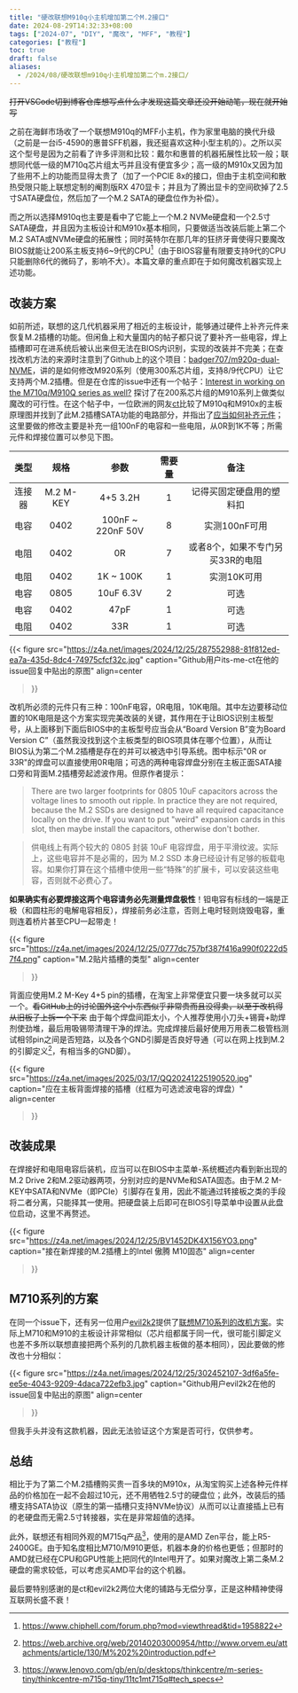 ```yaml
---
title: "硬改联想M910q小主机增加第二个M.2接口"
date: 2024-08-29T14:32:33+08:00
tags: ["2024-07", "DIY", "魔改", "MFF", "教程"]
categories: ["教程"]
toc: true
draft: false
aliases:
  - /2024/08/硬改联想m910q小主机增加第二个m.2接口/
---
```


~~打开VSCode切到博客仓库想写点什么才发现这篇文章还没开始动笔，现在就开始写~~

之前在海鲜市场收了一个联想M910q的MFF小主机，作为家里电脑的换代升级（之前是一台i5-4590的惠普SFF机器，我还挺喜欢这种小型主机的）。之所以买这个型号是因为之前看了许多评测和比较：戴尔和惠普的机器拓展性比较一般；联想同代低一级的M710q芯片组太丐并且没有便宜多少；高一级的M910x又因为加了些用不上的功能而显得太贵了（加了一个PCIE 8x的接口，但由于主机空间和散热受限只能上联想定制的阉割版RX 470显卡；并且为了腾出显卡的空间砍掉了2.5寸SATA硬盘位，然后加了一个M.2 SATA的硬盘位作为补偿）。  

而之所以选择M910q也主要是看中了它能上一个M.2 NVMe硬盘和一个2.5寸SATA硬盘，并且因为主板设计和M910x基本相同，只要做适当改装后能上第二个M.2 SATA或NVMe硬盘的拓展性；同时英特尔在那几年的狂挤牙膏使得只要魔改BIOS就能让200系主板支持6~9代的CPU[^1]（由于BIOS容量有限要支持9代的CPU只能删除6代的微码了，影响不大）。本篇文章的重点即在于如何魔改机器实现上述功能。  

## 改装方案  

如前所述，联想的这几代机器采用了相近的主板设计，能够通过硬件上补齐元件来恢复M.2插槽的功能。但闲鱼上和大量国内的帖子都只说了要补齐一些电容，焊上插槽即可在进系统后被认出来但无法在BIOS内识别，实现的改装并不完美；在查找改机方法的来源时注意到了Github上的这个项目：[badger707/m920q-dual-NVME](https://github.com/badger707/m920q-dual-NVME)，讲的是如何修改M920系列（使用300系芯片组，支持8/9代CPU）让它支持两个M.2插槽。但是在仓库的issue中还有一个帖子：[Interest in working on the M710q/M910Q series as well?](https://github.com/badger707/m920q-dual-NVME/issues/2) 探讨了在200系芯片组的M910系列上做类似魔改的可行性。在这个帖子中，一位欧洲的网友[ct](https://github.com/its-me-ct)比较了M910q和M910x的主板原理图并找到了此M.2插槽SATA功能的电路部分，并指出了[应当如何补齐元件](https://github.com/badger707/m920q-dual-NVME/issues/2#issuecomment-1837616136)；这里要做的修改主要是补充一组100nF的电容和一些电阻，从0R到1K不等；所需元件和焊接位置可以参见下图。  

|类型|规格|参数|需要量|备注|
|:-:|:-:|:-:|:-:|:-:|
|连接器|M.2 M-KEY|4+5 3.2H|1|记得买固定硬盘用的塑料扣|
|电容|0402|100nF ~ 220nF 50V|8|实测100nF可用|
|电阻|0402|0R|7|或者8个，如果不专门另买33R的电阻|
|电阻|0402|1K ~ 100K|1|实测10K可用|
|电容|0805|10uF 6.3V|2|可选|
|电容|0402|47pF|1|可选|
|电阻|0402|33R|1|可选|

{{< figure
    src="https://z4a.net/images/2024/12/25/287552988-81f812ed-ea7a-435d-8dc4-74975cfcf32c.jpg"
    caption="Github用户its-me-ct在他的issue回复中贴出的原图"
    align=center
>}}

改机所必须的元件只有三种：100nF电容，0R电阻，10K电阻。其中左边要移动位置的10K电阻是这个方案实现完美改装的关键，其作用在于让BIOS识别主板型号，从上面移到下面后BIOS中的主板型号应当会从“Board Version B”变为Board Version C”（虽然我没找到这个主板类型的BIOS项具体在哪个位置），从而让BIOS认为第二个M.2插槽是存在的并可以被选中引导系统。图中标示"0R or 33R"的焊盘可以直接使用0R电阻；可选的两种电容焊盘分别在主板正面SATA接口旁和背面M.2插槽旁起滤波作用。但原作者提示：

> There are two larger footprints for 0805 10uF capacitors across the voltage lines to smooth out ripple. In practice they are not required, because the M.2 SSDs are designed to have all required capacitance locally on the drive. If you want to put "weird" expansion cards in this slot, then maybe install the capacitors, otherwise don't bother.

> 供电线上有两个较大的 0805 封装 10uF 电容焊盘，用于平滑纹波。实际上，这些电容并不是必需的，因为 M.2 SSD 本身已经设计有足够的板载电容。如果你打算在这个插槽中使用一些“特殊”的扩展卡，可以安装这些电容，否则就不必费心了。

**如果确实有必要焊接这两个电容请务必先测量焊盘极性**！钽电容有标线的一端是正极（和圆柱形的电解电容相反），焊接前务必注意，否则上电时轻则烧毁电容，重则连着桥片甚至CPU一起带走！

{{< figure
    src="https://z4a.net/images/2024/12/25/0777dc757bf387f416a990f0222d57f4.png"
    caption="M.2贴片插槽的类型"
    align=center
>}}


背面应使用M.2 M-Key 4+5 pin的插槽，在淘宝上非常便宜只要一块多就可以买一个。~~看GitHub上的讨论国外这个小东西似乎非常贵而且没得卖，以至于改机得从旧板子上拆一个下来~~ 由于每个焊盘间距太小，个人推荐使用小刀头+锡膏+助焊剂使劲堆，最后用吸锡带清理干净的焊法。完成焊接后最好使用万用表二极管档测试相邻pin之间是否短路，以及各个GND引脚是否良好导通（可以在网上找到M.2的引脚定义[^2]，有相当多的GND脚）。

{{< figure
    src="https://z4a.net/images/2025/03/17/QQ20241225190520.jpg"
    caption="应在主板背面焊接的插槽（红框为可选滤波电容的焊盘）"
    align=center
>}}

## 改装成果  

在焊接好和电阻电容后装机，应当可以在BIOS中主菜单-系统概述内看到新出现的M.2 Drive 2和M.2驱动器两项，分别对应的是NVMe和SATA固态。由于M.2 M-KEY中SATA和NVMe（即PCIe）引脚存在复用，因此不能通过转接板之类的手段将二者分离，只能择其一使用。把硬盘装上后即可在BIOS引导菜单中设置从此盘位启动，这里不再赘述。

{{< figure
    src="https://z4a.net/images/2024/12/25/BV1452DK4X156YO3.png"
    caption="接在新焊接的M.2插槽上的Intel 傲腾 M10固态"
    align=center
>}}

## M710系列的方案  

在同一个issue下，还有另一位用户[evil2k2](https://github.com/evil2k2)提供了[联想M710系列的改机方案](https://github.com/badger707/m920q-dual-NVME/issues/2#issuecomment-1925888323)。实际上M710和M910的主板设计非常相似（芯片组都属于同一代，很可能引脚定义也差不多所以联想直接把两个系列的几款机器主板做的基本相同），因此要做的修改也十分相似：  

{{< figure
    src="https://z4a.net/images/2024/12/25/302452107-3df6a5fe-ee5e-4043-9209-4daca722efb3.jpg"
    caption="Github用户evil2k2在他的issue回复中贴出的原图"
    align=center
>}}

但我手头并没有这款机器，因此无法验证这个方案是否可行，仅供参考。  

## 总结  

相比于为了第二个M.2插槽购买贵一百多块的M910x，从淘宝购买上述各种元件样品的价格加在一起不会超过10元，还不用牺牲2.5寸的硬盘位；此外，改装后的插槽支持SATA协议（原生的第一插槽只支持NVMe协议）从而可以让直接插上已有的老硬盘而无需2.5寸转接器，实在是非常超值的选择。

此外，联想还有相同外观的M715q产品[^3]，使用的是AMD Zen平台，能上R5-2400GE。由于知名度相比M710/M910更低，机器本身的价格也更低；但那时的AMD就已经在CPU和GPU性能上把同代的Intel甩开了。如果对魔改上第二条M.2硬盘的需求较低，可以考虑买AMD平台的这个机器。

最后要特别感谢的是ct和evil2k2两位大佬的铺路与无偿分享，正是这种精神使得互联网长盛不衰！

[^1]:<https://www.chiphell.com/forum.php?mod=viewthread&tid=1958822>  
[^2]:<https://web.archive.org/web/20140203000954/http://www.orvem.eu/attachments/article/130/M%202%20introduction.pdf>  
[^3]:<https://www.lenovo.com/gb/en/p/desktops/thinkcentre/m-series-tiny/thinkcentre-m715q-tiny/11tc1mt715q#tech_specs>
